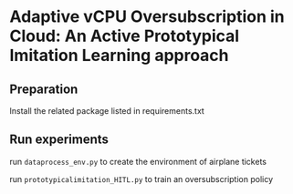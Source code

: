 #  Adaptive vCPU Oversubscription in Cloud:  An  Active Prototypical Imitation Learning approach
 
## Preparation
Install the related package listed in requirements.txt
 
## Run experiments
 
run ```dataprocess_env.py``` to create the environment of airplane tickets

run ```prototypicalimitation_HITL.py``` to train an oversubscription policy
